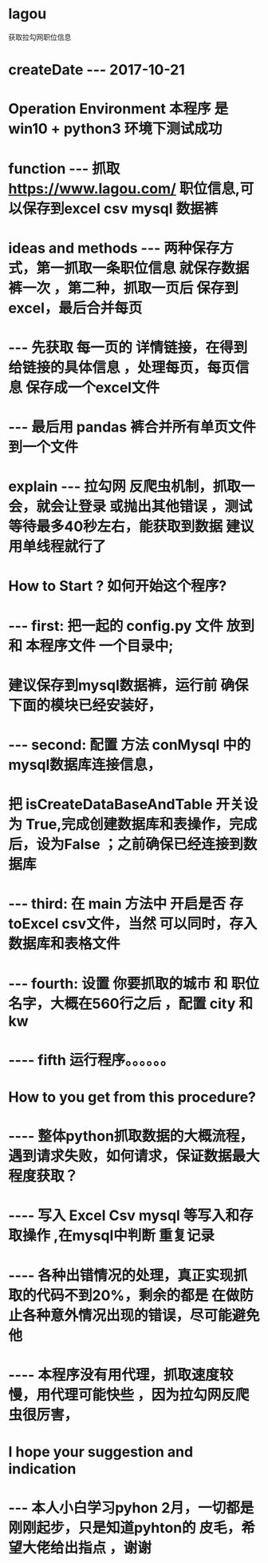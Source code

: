 # lagou
获取拉勾网职位信息
# createDate --- 2017-10-21
# Operation Environment 本程序 是 win10 + python3 环境下测试成功
# function --- 抓取 https://www.lagou.com/ 职位信息,可以保存到excel csv mysql 数据裤
# ideas and methods ---  两种保存方式，第一抓取一条职位信息 就保存数据裤一次 ，第二种，抓取一页后 保存到excel，最后合并每页
#                   --- 先获取 每一页的 详情链接，在得到给链接的具体信息 ，处理每页，每页信息 保存成一个excel文件
#                   --- 最后用 pandas 裤合并所有单页文件 到一个文件
# explain ---  拉勾网 反爬虫机制，抓取一会，就会让登录 或抛出其他错误  ，测试等待最多40秒左右，能获取到数据 建议用单线程就行了
#  How to Start ?  如何开始这个程序?
#         --- first: 把一起的 config.py 文件 放到和 本程序文件 一个目录中;
#                    建议保存到mysql数据裤，运行前 确保下面的模块已经安装好，
#         --- second: 配置 方法  conMysql 中的 mysql数据库连接信息，
#                      把 isCreateDataBaseAndTable 开关设为 True,完成创建数据库和表操作，完成后，设为False ；之前确保已经连接到数据库
#         --- third: 在 main 方法中  开启是否 存toExcel csv文件，当然 可以同时，存入 数据库和表格文件
#         --- fourth: 设置 你要抓取的城市 和 职位名字，大概在560行之后 ，配置 city 和kw
#         ---- fifth 运行程序。。。。。。
# How to you get from this procedure?
#         ----  整体python抓取数据的大概流程，遇到请求失败，如何请求，保证数据最大程度获取？
#         ----  写入 Excel Csv  mysql 等写入和存取操作 ,在mysql中判断 重复记录
#         ----  各种出错情况的处理，真正实现抓取的代码不到20%，剩余的都是 在做防止各种意外情况出现的错误，尽可能避免他
#         ---- 本程序没有用代理，抓取速度较慢，用代理可能快些 ，因为拉勾网反爬虫很厉害，

# I hope your  suggestion and indication
#         --- 本人小白学习pyhon 2月，一切都是刚刚起步，只是知道pyhton的 皮毛，希望大佬给出指点 ，谢谢
